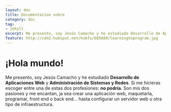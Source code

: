 ```yaml
---
layout: doc
title: Documentacion sobre
category: doc
tag:
- jekyll
excerpt: Me presento, soy Jesús Camacho y he estudiado Desarrollo de Aplicaciones Web y Administración de Sistemas y Redes. Si me hicieras escoger entre una de estas dos profesiones&#58; No podría.
feature: http://cdn2.hubspot.net/hubfs/685689/learningtoprogram.jpg
---
```


# ¡Hola mundo!

Me presento, soy Jesús Camacho y he estudiado **Desarrollo de Aplicaciones Web** y **Administración de Sistemas y Redes**. Si me hicieras escoger entre una de estas dos profesiones: **no podría**. Son mis dos pasiones y me encantan, ja sea crear una aplicación web, maquetarla, programar, front end o back end... hasta configurar un servidor web u otra tipo de infraestructura.
